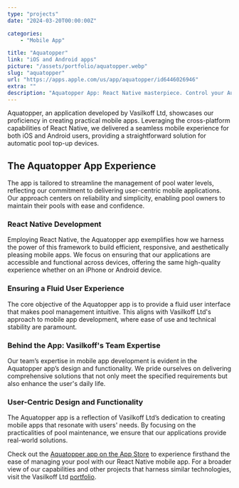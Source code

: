 ```yaml
---
type: "projects"
date: "2024-03-20T00:00:00Z"

categories: 
    - "Mobile App"

title: "Aquatopper"
link: "iOS and Android apps"
picture: "/assets/portfolio/aquatopper.webp"
slug: "aquatopper"
url: "https://apps.apple.com/us/app/aquatopper/id6446026946"
extra: ""
description: "Aquatopper App: React Native masterpiece. Control your Automatic Pool Top-Up Device seamlessly. Dive into innovation with our cutting-edge mobile application."
---
```

Aquatopper, an application developed by Vasilkoff Ltd, showcases our proficiency in creating practical mobile apps. Leveraging the cross-platform capabilities of React Native, we delivered a seamless mobile experience for both iOS and Android users, providing a straightforward solution for automatic pool top-up devices.

## The Aquatopper App Experience
The app is tailored to streamline the management of pool water levels, reflecting our commitment to delivering user-centric mobile applications. Our approach centers on reliability and simplicity, enabling pool owners to maintain their pools with ease and confidence.

### React Native Development
Employing React Native, the Aquatopper app exemplifies how we harness the power of this framework to build efficient, responsive, and aesthetically pleasing mobile apps. We focus on ensuring that our applications are accessible and functional across devices, offering the same high-quality experience whether on an iPhone or Android device.

### Ensuring a Fluid User Experience
The core objective of the Aquatopper app is to provide a fluid user interface that makes pool management intuitive. This aligns with Vasilkoff Ltd's approach to mobile app development, where ease of use and technical stability are paramount.

### Behind the App: Vasilkoff's Team Expertise
Our team’s expertise in mobile app development is evident in the Aquatopper app’s design and functionality. We pride ourselves on delivering comprehensive solutions that not only meet the specified requirements but also enhance the user's daily life.

### User-Centric Design and Functionality
The Aquatopper app is a reflection of Vasilkoff Ltd’s dedication to creating mobile apps that resonate with users' needs. By focusing on the practicalities of pool maintenance, we ensure that our applications provide real-world solutions.

Check out the [Aquatopper app on the App Store](https://apps.apple.com/us/app/aquatopper/id6446026946) to experience firsthand the ease of managing your pool with our React Native mobile app. For a broader view of our capabilities and other projects that harness similar technologies, visit the Vasilkoff Ltd [portfolio](https://vasilkoff.com/our-projects).